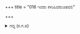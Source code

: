 +++
title = "016 ಇವರು ಕಳುಹಿದರುಚಿತದಲಿ"

+++

<details><summary>ಗದ್ಯ (ಕ.ಗ.ಪ) </summary>

16. ಕೌರವನ ಕಡೆಯವರು ಆ ಪಾಠಕರನ್ನು ಉಚಿತವಾಗಿ ಗೌರವಿಸಿ ಕಳುಹಿಸಿದರು. ನಿನ್ನವರು ಉಬ್ಬಿದ ಸಮುದ್ರದಂತೆ ಅತಿಯಾದ ತವಕದಿಂದ ಕೈಯಲ್ಲಿ ಬಾಣಗಳನ್ನು ಹಿಡಿದರು. ತಾವು ತಾವೇ ಗಲಭೆ ಮಾಡುತ್ತಾ ಹೆಚ್ಚಾದ ಉತ್ಸಾಹದಲ್ಲಿ ಭೀಮನ ಮೇಲೆ ಆಕ್ರಮಣ ಮಾಡಿದರು. ಈ ದೊಡ್ಡ ಮುತ್ತಿಗೆಯಿಂದ ದೇವತೆಗಳ ಕಣ್ಣುಗಳಿಗೆ ಸಂತೋಷವಾಯಿತು.
</details>
